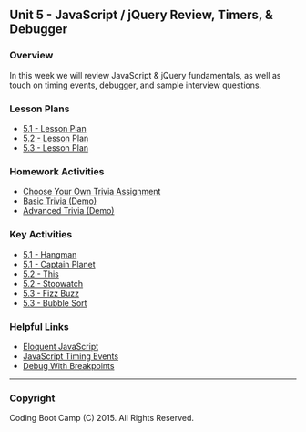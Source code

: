 ## Unit 5 - JavaScript / jQuery Review, Timers, & Debugger

### Overview

In this week we will review JavaScript & jQuery fundamentals, as well as touch on timing events, debugger, and sample interview questions.

### Lesson Plans

* [5.1 - Lesson Plan](01-Day/01-Day-LessonPlan.md)
* [5.2 - Lesson Plan](02-Day/02-Day-LessonPlan.md)
* [5.3 - Lesson Plan](03-Day/03-Day-LessonPlan.md)

### Homework Activities

* [Choose Your Own Trivia Assignment](../../../01-Class-Content/05-timers/02-Homework/Instructions/homework-instructions.md)
* [Basic Trivia (Demo)](../../../01-Class-Content/05-timers/02-Homework/Instructions/basic-trivia-demo.mov)
* [Advanced Trivia (Demo)](../../../01-Class-Content/05-timers/02-Homework/Instructions/advanced-trivia-demo.mov)

### Key Activities

* [5.1 - Hangman](../../../01-Class-Content/05-timers/01-Activities/01-Hangman)
* [5.1 - Captain Planet](../../../01-Class-Content/05-timers/01-Activities/02-CaptainPlanet)
* [5.2 - This](../../../01-Class-Content/05-timers/01-Activities/05-This)
* [5.2 - Stopwatch](../../../01-Class-Content/05-timers/01-Activities/10-Stopwatch)
* [5.3 - Fizz Buzz](../../../01-Class-Content/05-timers/01-Activities/16-FizzBuzz)
* [5.3 - Bubble Sort](../../../01-Class-Content/05-timers/01-Activities/13-BubbleSort)

### Helpful Links

* [Eloquent JavaScript](http://eloquentjavascript.net/)
* [JavaScript Timing Events](http://www.w3schools.com/js/js_timing.asp)
* [Debug With Breakpoints](https://developers.google.com/web/tools/chrome-devtools/debug/breakpoints/?hl=en)

- - -

### Copyright

Coding Boot Camp (C) 2015. All Rights Reserved.

